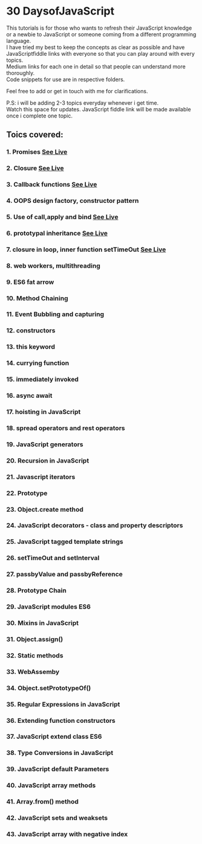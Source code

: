 # 30 DaysofJavaScript

This tutorials is for those who wants to refresh their JavaScript knowledge or a newbie to JavaScript or someone coming from a different programming language.<br>
I have tried my best to keep the concepts as clear as possible and have JavaScriptfiddle links with everyone so that you can play around with every topics.<br>
Medium links for each one in detail so that people can understand more thoroughly.<br>
Code snippets for use are in respective folders.<br>

Feel free to add or get in touch with me for clarifications.<br>

P.S: i will be adding 2-3 topics everyday whenever i get time.<br> Watch this space for updates. JavaScript fiddle link will be made available once i complete one topic.

## Toics covered: 

### 1. Promises [See Live](https://JavaScriptfiddle.net/rajrock38/fd65wvz7/)
### 2. Closure [See Live](https://jsfiddle.net/rajrock38/zfxom78p/)
### 3. Callback functions [See Live](https://jsfiddle.net/rajrock38/5qrba2nc/22/)
### 4. OOPS design factory, constructor pattern
### 5. Use of call,apply and bind [See Live](https://jsfiddle.net/rajrock38/kuf1tdw9/20/)
### 6. prototypal inheritance [See Live](https://jsfiddle.net/rajrock38/0tuf1pad/)
### 7. closure in loop, inner function setTimeOut [See Live](https://jsfiddle.net/rajrock38/zfxom78p/)
### 8. web workers, multithreading
### 9. ES6 fat arrow
### 10. Method Chaining
### 11. Event Bubbling and capturing
### 12. constructors
### 13. this keyword
### 14. currying function
### 15. immediately invoked
### 16. async await
### 17. hoisting in JavaScript
### 18. spread operators and rest operators
### 19. JavaScript generators
### 20. Recursion in JavaScript
### 21. Javascript iterators
### 22. Prototype
### 23. Object.create method
### 24. JavaScript decorators - class and property descriptors
### 25. JavaScript tagged template strings
### 26. setTimeOut and setInterval
### 27. passbyValue and passbyReference
### 28. Prototype Chain
### 29. JavaScript modules ES6
### 30. Mixins in JavaScript
### 31. Object.assign()
### 32. Static methods
### 33. WebAssemby
### 34. Object.setPrototypeOf()
### 35. Regular Expressions in JavaScript
### 36. Extending function constructors
### 37. JavaScript extend class ES6
### 38. Type Conversions in JavaScript
### 39. JavaScript default Parameters
### 40. JavaScript array methods
### 41. Array.from() method
### 42. JavaScript sets and weaksets
### 43. JavaScript array with negative index

